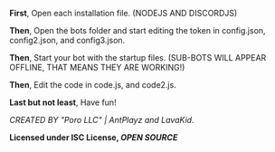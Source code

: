 **First**, Open each installation file. (NODEJS AND DISCORDJS)

**Then**, Open the bots folder and start editing the token in config.json, config2.json, and config3.json.

**Then**, Start your bot with the startup files. (SUB-BOTS WILL APPEAR OFFLINE, THAT MEANS THEY ARE WORKING!)

**Then**, Edit the code in code.js, and code2.js.

**Last but not least**, Have fun!

*CREATED BY "Poro LLC" | AntPlayz and LavaKid.*

**Licensed under ISC License, *OPEN SOURCE***
